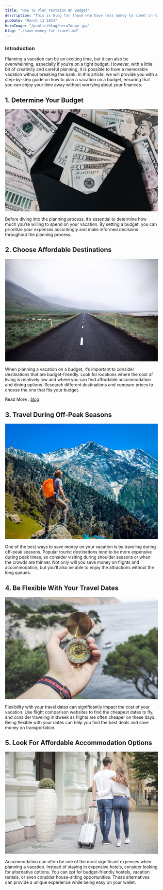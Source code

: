 ```yaml
---
title: "How To Plan Vactaion On Budget"
description: "This is blog for those who have less money to spent on travle. But stil enthusiastic about travelling..."
pubDate: "March 13 2024"
heroImage: "/public/blog/heroImage.jpg"
blog: "./save-money-for-travel.md"
---
```


### Introduction

Planning a vacation can be an exciting time, but it can also be overwhelming, especially if you’re on a tight budget. However, with a little bit of creativity and careful planning, it is possible to have a memorable vacation without breaking the bank. In this article, we will provide you with a step-by-step guide on how to plan a vacation on a budget, ensuring that you can enjoy your time away without worrying about your finances.

## 1. Determine Your Budget

![Some Image](/public/blog/heroImage1.jpg)

Before diving into the planning process, it’s essential to determine how much you’re willing to spend on your vacation. By setting a budget, you can prioritize your expenses accordingly and make informed decisions throughout the planning process.

## 2. Choose Affordable Destinations

![Some Image 1](/public/blog/heroImage2.jpg)

When planning a vacation on a budget, it’s important to consider destinations that are budget-friendly. Look for locations where the cost of living is relatively low and where you can find affordable accommodation and dining options. Research different destinations and compare prices to choose the one that fits your budget.

<!-- Read More : *[Most Creative Ways To Save Money For Travel](/src/content/blog/save-money-for-travel.md)* -->
<!-- Read More : *[Most Creative Ways To Save Money For Travel](save-money-for-travel.md)* -->

Read More : _[blog](./save-money-for-travel.md)_

## 3. Travel During Off-Peak Seasons

![Some Image 2](/public/blog/heroImage4.jpg)

One of the best ways to save money on your vacation is by traveling during off-peak seasons. Popular tourist destinations tend to be more expensive during peak times, so consider visiting during shoulder seasons or when the crowds are thinner. Not only will you save money on flights and accommodation, but you’ll also be able to enjoy the attractions without the long queues.

## 4. Be Flexible With Your Travel Dates

![Some Image 3](/public/blog/heroImage5.jpg)

Flexibility with your travel dates can significantly impact the cost of your vacation. Use flight comparison websites to find the cheapest dates to fly, and consider traveling midweek as flights are often cheaper on these days. Being flexible with your dates can help you find the best deals and save money on transportation.

## 5. Look For Affordable Accommodation Options

![Some Image 4](/public//blog/heroImage6.jpg)

Accommodation can often be one of the most significant expenses when planning a vacation. Instead of staying in expensive hotels, consider looking for alternative options. You can opt for budget-friendly hostels, vacation rentals, or even consider house-sitting opportunities. These alternatives can provide a unique experience while being easy on your wallet.
